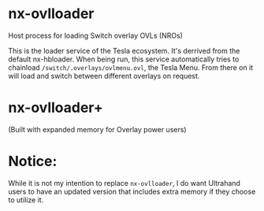 # nx-ovlloader
Host process for loading Switch overlay OVLs (NROs)

This is the loader service of the Tesla ecosystem. It's derrived from the default nx-hbloader.
When being run, this service automatically tries to chainload `/switch/.overlays/ovlmenu.ovl`, the Tesla Menu. From there on it will load and switch between different overlays on request. 

# nx-ovlloader+
(Built with expanded memory for Overlay power users)


# Notice:
While it is not my intention to replace `nx-ovlloader`, I do want Ultrahand users to have an updated version that includes extra memory if they choose to utilize it. 
